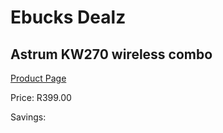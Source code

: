 
# Ebucks Dealz
## Astrum KW270 wireless combo
[Product Page](https://www.ebucks.com/web/shop/productSelected.do?prodId=1231371428&catId=1233326260)

Price: R399.00

Savings: 


	